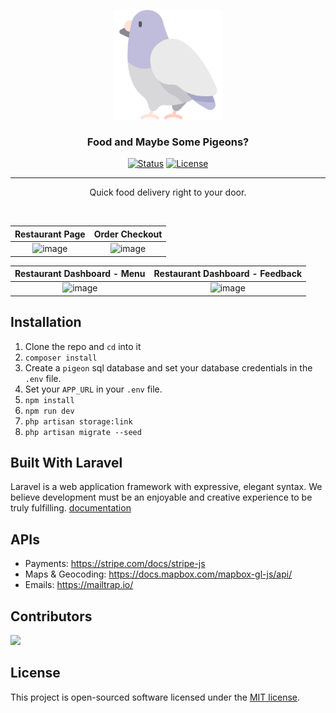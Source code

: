 <p align="center">
  <a href="" rel="noopener">
  <img width=175px height=175px src="public/svg/dove.svg" alt="Project logo"></a>
</p>

<h3 align="center">Food and Maybe Some Pigeons?</h3>

<div align="center">

  [![Status](https://img.shields.io/badge/status-active-success.svg)]() 
  [![License](https://img.shields.io/badge/license-MIT-blue.svg)](/LICENSE)

</div>

---

<p align="center">Quick food delivery right to your door.</p>
<br>

Restaurant Page             |  Order Checkout
:-------------------------:|:-------------------------:
![image](https://s3.amazonaws.com/poly-screenshots.angel.co/Project/c5/1243967/ccb8d92d47cff5c58a5549b927bda0e1-original.png)  |  ![image](https://s3.amazonaws.com/poly-screenshots.angel.co/Project/c5/1243967/52e64b5fa189d6bd67ac092838a2accf-original.png) 

Restaurant Dashboard - **Menu**             |  Restaurant Dashboard - **Feedback**
:-------------------------:|:-------------------------:
![image](https://s3.amazonaws.com/poly-screenshots.angel.co/Project/c5/1243967/9a2c9fad85dc63886ae09ba078f7bf94-original.png)  |  ![image](https://s3.amazonaws.com/poly-screenshots.angel.co/Project/c5/1243967/729789147b031847c7124a988cbea34e-original.png) 

## Installation

1. Clone the repo and `cd` into it
2. `composer install`
3. Create a `pigeon` sql database and set your database credentials in the `.env` file.
4. Set your `APP_URL` in your `.env` file.
5. `npm install`
6. `npm run dev`
7. `php artisan storage:link`
8. `php artisan migrate --seed`

## Built With Laravel

Laravel is a web application framework with expressive, elegant syntax. We believe development must be an enjoyable and creative experience to be truly fulfilling. [documentation](https://laravel.com/docs)

## APIs
- Payments: https://stripe.com/docs/stripe-js<br> 
- Maps & Geocoding: https://docs.mapbox.com/mapbox-gl-js/api/ <br>
- Emails: https://mailtrap.io/

## Contributors
<a href="https://github.com/chr-ge/why-pigeons/graphs/contributors">
  <img src="https://contributors-img.web.app/image?repo=chr-ge/why-pigeons" />
</a>

## License

This project is open-sourced software licensed under the [MIT license](https://opensource.org/licenses/MIT).
